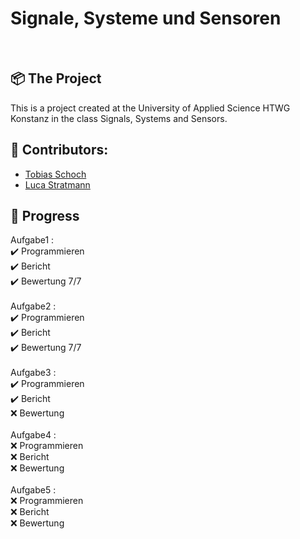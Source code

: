 <h1 align="left">
  Signale, Systeme und Sensoren
</h1>
<br>

## 📦 The Project

This is a project created at the University of Applied Science HTWG Konstanz in the class Signals, Systems and Sensors. 

## 🐧 Contributors:

* [Tobias Schoch](https://github.com/tobias-schoch)
* [Luca Stratmann](https://github.com/m1negam3)

## 💾 Progress

Aufgabe1 : 
<br>
✔️ Programmieren
<br>
✔️ Bericht    
✔️ Bewertung  7/7      
<br>
Aufgabe2 : 
<br>
✔️ Programmieren
<br>
✔️ Bericht  
✔️ Bewertung  7/7  
<br>
Aufgabe3 : 
<br>
✔️ Programmieren
<br>
✔️ Bericht  
❌ Bewertung   
<br>
Aufgabe4 : 
<br>
❌ Programmieren
<br>
❌ Bericht  
❌ Bewertung
<br><br>
Aufgabe5 : 
<br>
❌ Programmieren
<br>
❌ Bericht   
❌ Bewertung
<br>


